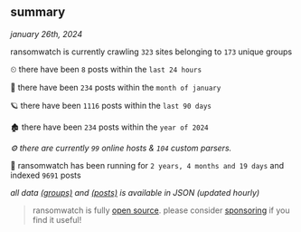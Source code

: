 
## summary
_january 26th, 2024_

ransomwatch is currently crawling `323` sites belonging to `173` unique groups

⏲ there have been `8` posts within the `last 24 hours`

🦈 there have been `234` posts within the `month of january`

🪐 there have been `1116` posts within the `last 90 days`

🏚 there have been `234` posts within the `year of 2024`

_⚙️ there are currently `99` online hosts & `104` custom parsers._

🦕 ransomwatch has been running for `2 years, 4 months and 19 days` and indexed `9691` posts

_all data  [(groups)](http://ransomwhat.telemetry.ltd/groups) and [(posts)](http://ransomwhat.telemetry.ltd/posts) is available in JSON (updated hourly)_

> ransomwatch is fully [open source](https://github.com/joshhighet/ransomwatch#ransomwatch--). please consider [sponsoring](https://github.com/sponsors/joshhighet) if you find it useful!
